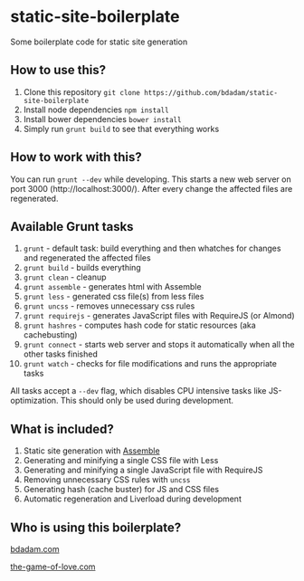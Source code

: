 static-site-boilerplate
=======================

Some boilerplate code for static site generation

## How to use this?
1. Clone this repository `git clone https://github.com/bdadam/static-site-boilerplate`
1. Install node dependencies `npm install`
1. Install bower dependencies `bower install`
1. Simply run `grunt build` to see that everything works

## How to work with this?
You can run `grunt --dev` while developing. This starts a new web server on port 3000 (http://localhost:3000/).
After every change the affected files are regenerated.

## Available Grunt tasks
1. `grunt` - default task: build everything and then whatches for changes and regenerated the affected files
1. `grunt build` - builds everything
1. `grunt clean` - cleanup
1. `grunt assemble` - generates html with Assemble
1. `grunt less` - generated css file(s) from less files
1. `grunt uncss` - removes unnecessary css rules
1. `grunt requirejs` - generates JavaScript files with RequireJS (or Almond)
1. `grunt hashres` - computes hash code for static resources (aka cachebusting)
1. `grunt connect` - starts web server and stops it automatically when all the other tasks finished
1. `grunt watch` - checks for file modifications and runs the appropriate tasks

All tasks accept a `--dev` flag, which disables CPU intensive tasks like JS-optimization. This should only be used during development.


## What is included?
1. Static site generation with [Assemble](http://assemble.io/)
1. Generating and minifying a single CSS file with Less
1. Generating and minifying a single JavaScript file with RequireJS
1. Removing unnecessary CSS rules with `uncss`
1. Generating hash (cache buster) for JS and CSS files
1. Automatic regeneration and Liverload during development

## Who is using this boilerplate?
[bdadam.com](http://bdadam.com/)

[the-game-of-love.com](http://the-game-of-love.com/)
